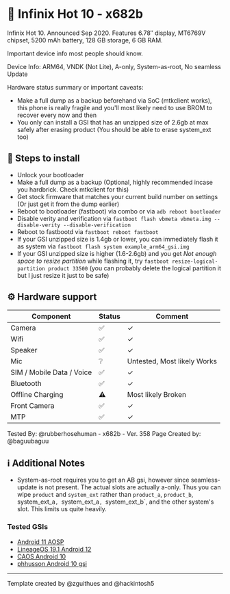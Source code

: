 # 📱 Infinix Hot 10 - x682b
Infinix Hot 10. Announced Sep 2020. Features 6.78″ display, MT6769V chipset, 5200 mAh battery, 128 GB storage, 6 GB RAM.

Important device info most people should know.

Device Info: ARM64, VNDK (Not Lite), A-only, System-as-root, No seamless Update

Hardware status summary or important caveats:

- Make a full dump as a backup beforehand via SoC (mtkclient works), this phone is really fragile and you'll most likely need to use BROM to recover every now and then
- You only can install a GSI that has an unzipped size of 2.6gb at max safely after erasing product (You should be able to erase system_ext too)

## 📃 Steps to install

* Unlock your bootloader
* Make a full dump as a backup (Optional, highly recommended incase you hardbrick. Check mtkclient for this)
* Get stock firmware that matches your current build number on settings (Or just get it from the dump earlier)
* Reboot to bootloader (fastboot) via combo or via `adb reboot bootloader`
* Disable verity and verification via `fastboot flash vbmeta vbmeta.img --disable-verity --disable-verification`
* Reboot to fastbootd via `fastboot reboot fastboot`
* If your GSI unzipped size is 1.4gb or lower, you can immediately flash it as system via `fastboot flash system example_arm64_gsi.img`
* If your GSI unzipped size is higher (1.6-2.6gb) and you get *Not enough space to resize partition* while flashing it, try `fastboot resize-logical-partition product 33500` (you can probably delete the logical partition it but I just resize it just to be safe)

## ⚙️ Hardware support

| Component                 | Status |      Comment                                              |
|---------------------------|--------|-----------------------------------------------------------|
| Camera                    | ✅    | ✓                                                         |
| Wifi                      | ✅    | ✓                                                         |
| Speaker                   | ✅    | ✓                                                         |
| Mic                       | ❔    | Untested, Most likely Works                               |
| SIM / Mobile Data / Voice | ✅    | ✓                                                         |
| Bluetooth                 | ✅    | ✓                                                         |
| Offline Charging          | ⚠️    | Most likely Broken                                         |
| Front Camera              | ✅    | ✓                                                         |
| MTP                       | ✅    | ✓                                                         |

<!-- 
It's best to include as many components as you can, especially device-specific features like flip-cameras, fans, folding, etc. 

Common components may include: Camera, SIM / Mobile Data / Voice, Speaker / Mic, Bluetooth, NFC, VoLTE, Auxiliary Cameras, Wi-Fi, Sensors.

People are not interested in what works, so put what doesn't work first.
-->

Tested By: @rubberhosehuman - x682b - Ver. 358
Page Created by: @baguubaguu

## ℹ️ Additional Notes

- System-as-root requires you to get an AB gsi, however since seamless-update is not present. The actual slots are actually a-only. Thus you can wipe `product` and `system_ext` rather than `product_a`, `product_b`, system_ext_a`, `system_ext_a`, `system_ext_b`, and the other system's slot. This limits us quite heavily.

### Tested GSIs
- [Android 11 AOSP](https://ci.android.com/builds/branches/aosp-android11-gsi/grid?)
- [LineageOS 19.1 Android 12](https://sourceforge.net/projects/andyyan-gsi/files/lineage-19.x/)
- [CAOS Android 10](https://github.com/eremitein/treble-patches/wiki/CAOS-Project)
- [phhusson Android 10 gsi](https://github.com/phhusson/treble_experimentations/releases/download/v222/system-quack-arm64-ab-gapps.img.xz)

---

Template created by @zguithues and @hackintosh5